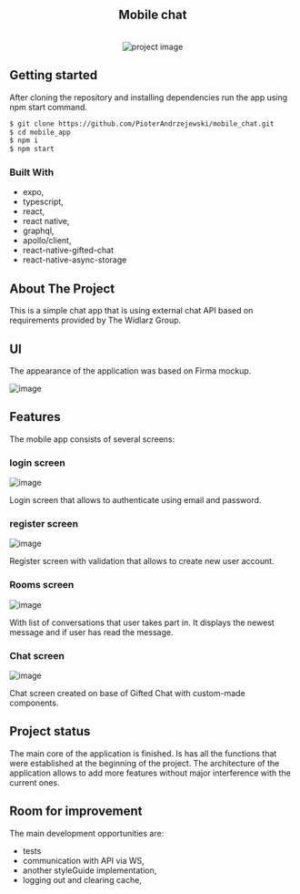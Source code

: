 

  <div align="center">
    <h2>
      Mobile chat
    </h2>
    <br />
    <img src="https://github.com/PioterAndrzejewski/mobile_chat/assets/109315248/5735c18c-c328-49d4-bece-e3be3ada3340" alt="project image" />

  </div>
</div>

## Getting started

After cloning the repository and installing dependencies run the app using npm start command. 

  ```sh
  $ git clone https://github.com/PioterAndrzejewski/mobile_chat.git
  $ cd mobile_app
  $ npm i
  $ npm start
  ```

### Built With

- expo,
- typescript,
- react,
- react native,
- graphql,
- apollo/client,
- react-native-gifted-chat
- react-native-async-storage


## About The Project

This is a simple chat app that is using external chat API based on requirements provided by The Widlarz Group.

## UI

The appearance of the application was based on Firma mockup.

![image](https://github.com/PioterAndrzejewski/mobile_chat/assets/109315248/027628f2-c9aa-4866-8df2-96ba849126ed)


 ## Features
 
The mobile app consists of several screens:

 ### login screen
![image](https://github.com/PioterAndrzejewski/mobile_chat/assets/109315248/4d5caeb7-022e-4b4f-b758-e0c842aae482)

Login screen that allows to authenticate using email and password.
 
  ### register screen
 
![image](https://github.com/PioterAndrzejewski/mobile_chat/assets/109315248/c0150768-eb0d-472f-8dcd-6d17efd8756c)

Register screen with validation that allows to create new user account.

  ### Rooms screen

![image](https://github.com/PioterAndrzejewski/mobile_chat/assets/109315248/be44acc6-822f-4af2-8b47-f3b452e1409e)

With list of conversations that user takes part in. 
It displays the newest message and if user has read the message.

  ### Chat screen

![image](https://github.com/PioterAndrzejewski/mobile_chat/assets/109315248/8fc64ce1-5f1c-496d-88e8-1d76674ee8d9)


Chat screen created on base of Gifted Chat with custom-made components. 

 ## Project status
 
 The main core of the application is finished. Is has all the functions that were established at the beginning of the project. The architecture of the application allows to add more features without major interference with the current ones.

## Room for improvement

The main development opportunities are:

- tests
- communication with API via WS,
- another styleGuide implementation,
- logging out and clearing cache,
